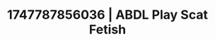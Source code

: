 ---
categories:
- Skin worship
- Satin sheets
- Anal play
- Cumshot compilation
- Bi-curious stories
image: /assets/images/1747787856036.jpg
layout: post
seo:
  description: Featured content with artistic Scat Fetish, ABDL Play. HD images available.
  keywords: Scat Fetish, ABDL Play
  og_image: /assets/images/1747787856036.jpg
  schema_type: VisualArtwork
tags:
- ABDL Play
- '#1747787856036'
- Scat Fetish
title: 1747787856036 | ABDL Play Scat Fetish
---